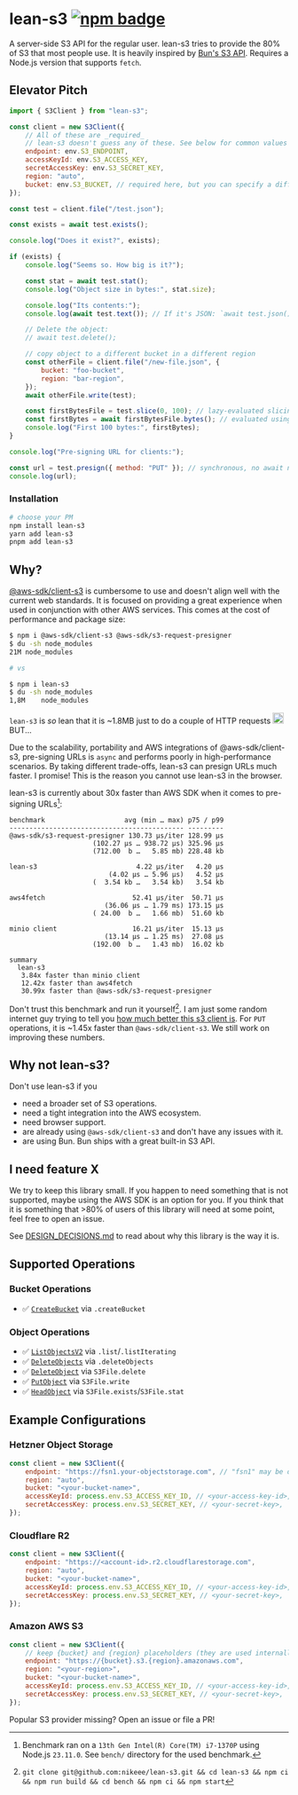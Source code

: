 # lean-s3 [![npm badge](https://img.shields.io/npm/v/lean-s3)](https://www.npmjs.com/package/lean-s3)

A server-side S3 API for the regular user. lean-s3 tries to provide the 80% of S3 that most people use. It is heavily inspired by [Bun's S3 API](https://bun.sh/docs/api/s3). Requires a Node.js version that supports `fetch`.

## Elevator Pitch
```js
import { S3Client } from "lean-s3";

const client = new S3Client({
    // All of these are _required_
    // lean-s3 doesn't guess any of these. See below for common values for most providers
    endpoint: env.S3_ENDPOINT,
    accessKeyId: env.S3_ACCESS_KEY,
    secretAccessKey: env.S3_SECRET_KEY,
    region: "auto",
    bucket: env.S3_BUCKET, // required here, but you can specify a different bucket later
});

const test = client.file("/test.json");

const exists = await test.exists();

console.log("Does it exist?", exists);

if (exists) {
    console.log("Seems so. How big is it?");

    const stat = await test.stat();
    console.log("Object size in bytes:", stat.size);

    console.log("Its contents:");
    console.log(await test.text()); // If it's JSON: `await test.json()`

    // Delete the object:
    // await test.delete();

    // copy object to a different bucket in a different region
    const otherFile = client.file("/new-file.json", {
        bucket: "foo-bucket",
        region: "bar-region",
    });
    await otherFile.write(test);

    const firstBytesFile = test.slice(0, 100); // lazy-evaluated slicing
    const firstBytes = await firstBytesFile.bytes(); // evaluated using HTTP range requests
    console.log("First 100 bytes:", firstBytes);
}

console.log("Pre-signing URL for clients:");

const url = test.presign({ method: "PUT" }); // synchronous, no await needed
console.log(url);
```

### Installation
```sh
# choose your PM
npm install lean-s3
yarn add lean-s3
pnpm add lean-s3
```

## Why?
[@aws-sdk/client-s3](https://github.com/aws/aws-sdk-js-v3) is cumbersome to use and doesn't align well with the current web standards. It is focused on providing a great experience when used in conjunction with other AWS services. This comes at the cost of performance and package size:

```sh
$ npm i @aws-sdk/client-s3 @aws-sdk/s3-request-presigner
$ du -sh node_modules
21M	node_modules

# vs

$ npm i lean-s3
$ du -sh node_modules
1,8M	node_modules
```
`lean-s3` is _so_ lean that it is ~1.8MB just to do a couple of HTTP requests <img src="https://cdn.frankerfacez.com/emoticon/480839/1" width="20" height="20">
BUT...

Due to the scalability, portability and AWS integrations of @aws-sdk/client-s3, pre-signing URLs is `async` and performs poorly in high-performance scenarios. By taking different trade-offs, lean-s3 can presign URLs much faster. I promise! This is the reason you cannot use lean-s3 in the browser.

lean-s3 is currently about 30x faster than AWS SDK when it comes to pre-signing URLs[^1]:
```
benchmark                    avg (min … max) p75 / p99
-------------------------------------------- ---------
@aws-sdk/s3-request-presigner 130.73 µs/iter 128.99 µs
                     (102.27 µs … 938.72 µs) 325.96 µs
                     (712.00  b …   5.85 mb) 228.48 kb

lean-s3                         4.22 µs/iter   4.20 µs
                         (4.02 µs … 5.96 µs)   4.52 µs
                     (  3.54 kb …   3.54 kb)   3.54 kb

aws4fetch                      52.41 µs/iter  50.71 µs
                        (36.06 µs … 1.79 ms) 173.15 µs
                     ( 24.00  b …   1.66 mb)  51.60 kb

minio client                   16.21 µs/iter  15.13 µs
                        (13.14 µs … 1.25 ms)  27.08 µs
                     (192.00  b …   1.43 mb)  16.02 kb

summary
  lean-s3
   3.84x faster than minio client
   12.42x faster than aws4fetch
   30.99x faster than @aws-sdk/s3-request-presigner
```

Don't trust this benchmark and run it yourself[^2]. I am just some random internet guy trying to tell you [how much better this s3 client is](https://xkcd.com/927/). For `PUT` operations, it is ~1.45x faster than `@aws-sdk/client-s3`. We still work on improving these numbers.

## Why not lean-s3?
Don't use lean-s3 if you
- need a broader set of S3 operations.
- need a tight integration into the AWS ecosystem.
- need browser support.
- are already using `@aws-sdk/client-s3` and don't have any issues with it.
- are using Bun. Bun ships with a great built-in S3 API.

## I need feature X
We try to keep this library small. If you happen to need something that is not supported, maybe using the AWS SDK is an option for you. If you think that it is something that >80% of users of this library will need at some point, feel free to open an issue.

See [DESIGN_DECISIONS.md](./DESIGN_DECISIONS.md) to read about why this library is the way it is.

## Supported Operations

### Bucket Operations
- ✅ [`CreateBucket`](https://docs.aws.amazon.com/AmazonS3/latest/API/API_CreateBucket.html) via `.createBucket`

### Object Operations
- ✅ [`ListObjectsV2`](https://docs.aws.amazon.com/AmazonS3/latest/API/API_ListObjectsV2.html) via `.list`/`.listIterating`
- ✅ [`DeleteObjects`](https://docs.aws.amazon.com/AmazonS3/latest/API/API_DeleteObjects.html) via `.deleteObjects`
- ✅ [`DeleteObject`](https://docs.aws.amazon.com/AmazonS3/latest/API/API_DeleteObject.html) via `S3File.delete`
- ✅ [`PutObject`](https://docs.aws.amazon.com/AmazonS3/latest/API/API_PutObject.html) via `S3File.write`
- ✅ [`HeadObject`](https://docs.aws.amazon.com/AmazonS3/latest/API/API_HeadObject.html) via `S3File.exists`/`S3File.stat`

## Example Configurations
### Hetzner Object Storage
```js
const client = new S3Client({
    endpoint: "https://fsn1.your-objectstorage.com", // "fsn1" may be different depending on your selected data center
    region: "auto",
    bucket: "<your-bucket-name>",
    accessKeyId: process.env.S3_ACCESS_KEY_ID, // <your-access-key-id>,
    secretAccessKey: process.env.S3_SECRET_KEY, // <your-secret-key>,
});
```

### Cloudflare R2
```js
const client = new S3Client({
    endpoint: "https://<account-id>.r2.cloudflarestorage.com",
    region: "auto",
    bucket: "<your-bucket-name>",
    accessKeyId: process.env.S3_ACCESS_KEY_ID, // <your-access-key-id>,
    secretAccessKey: process.env.S3_SECRET_KEY, // <your-secret-key>,
});
```

### Amazon AWS S3
```js
const client = new S3Client({
    // keep {bucket} and {region} placeholders (they are used internally).
    endpoint: "https://{bucket}.s3.{region}.amazonaws.com",
    region: "<your-region>",
    bucket: "<your-bucket-name>",
    accessKeyId: process.env.S3_ACCESS_KEY_ID, // <your-access-key-id>,
    secretAccessKey: process.env.S3_SECRET_KEY, // <your-secret-key>,
});
```

Popular S3 provider missing? Open an issue or file a PR!

[^1]: Benchmark ran on a `13th Gen Intel(R) Core(TM) i7-1370P` using Node.js `23.11.0`. See `bench/` directory for the used benchmark.
[^2]: `git clone git@github.com:nikeee/lean-s3.git && cd lean-s3 && npm ci && npm run build && cd bench && npm ci && npm start`

